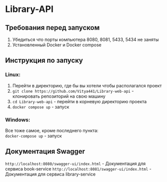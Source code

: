 # Library-API

## Требования перед запуском
1) Убедиться что порты компьютера 8080, 8081, 5433, 5434 не заняты
2) Установленный Docker и Docker compose

## Инструкция по запуску
### Linux:
1) Перейти в директорию, где бы вы хотели чтобы располагался проект
2) `git clone https://github.com/Vitya441/Library-web-api` - клонировать репозиторий на свою машину
3) `cd Library-web-api` - перейти в корневую директорию проекта
4) `docker compose up` - запуск 

### Windows:
Все тоже самое, кроме последнего пункта:  
`docker-compose up` - запуск 

## Документация Swagger
`http://localhost:8080/swagger-ui/index.html` - Документация для сервиса book-service
`http://localhost:8081/swagger-ui/index.html` - Документация для сервиса library-service
